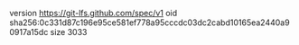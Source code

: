 version https://git-lfs.github.com/spec/v1
oid sha256:0c331d87c196e95ce581ef778a95cccdc03dc2cabd10165ea2440a90917a15dc
size 3033

